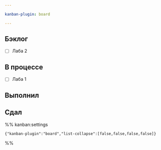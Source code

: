 ```yaml
---

kanban-plugin: board

---
```


## Бэклог

- [ ] Лаба 2


## В процессе

- [ ] Лаба 1


## Выполнил



## Сдал





%% kanban:settings
```
{"kanban-plugin":"board","list-collapse":[false,false,false,false]}
```
%%